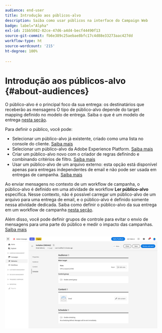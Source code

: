 ```yaml
---
audience: end-user
title: Introdução aos públicos-alvo
description: Saiba como usar públicos na interface do Campaign Web
badge: label="Alpha"
exl-id: 21bb5082-82ce-47d6-a4d4-becf44490f13
source-git-commit: fb6e389c25aebae8bfc17c4d88e33273aac427dd
workflow-type: ht
source-wordcount: '215'
ht-degree: 100%

---
```



# Introdução aos públicos-alvo {#about-audiences}

<!--
Audience only created for the delivery, not available later-->


<!--
Three ways:
* existing audience

Campaign or AEP Audiences

* create new on the fly

query like AEP segment builder (same component with campaign data)

* import from file

show use case with a new audience creation (or import from file?)

control groups like acc: exract, random, based on attribute
-->


O público-alvo é o principal foco da sua entrega: os destinatários que receberão as mensagens O tipo de público-alvo depende do target mapping definido no modelo de entrega. Saiba o que é um modelo de entrega [nesta seção](../msg/delivery-template.md).

Para definir o público, você pode:

* Selecionar um público-alvo já existente, criado como uma lista no console do cliente. [Saiba mais](add-audience.md)
* Selecionar um público-alvo da Adobe Experience Platform. [Saiba mais](aep-audience.md)
* Criar um público-alvo novo com o criador de regras definindo e combinando critérios de filtro. [Saiba mais](segment-builder.md)
* Usar um público-alvo de um arquivo externo: esta opção está disponível apenas para entregas independentes de email e não pode ser usada em entregas de campanha. [Saiba mais](file-audience.md)

Ao enviar mensagens no contexto de um workflow de campanha, o público-alvo é definido em uma atividade de workflow **Ler público-alvo** especifica. Nesse contexto, não é possível carregar um público-alvo de um arquivo para uma entrega de email, e o público-alvo é definido somente nessa atividade dedicada. Saiba como definir o público-alvo da sua entrega em um workflow de campanha [nesta seção](../workflows/orchestrate-activities.md).

Além disso, você pode definir grupos de controle para evitar o envio de mensagens para uma parte do público e medir o impacto das campanhas. [Saiba mais](control-group.md)

![](assets/about-audience.png)

